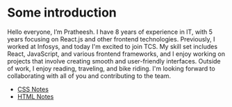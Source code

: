 # Some introduction

Hello everyone, I’m Pratheesh. I have 8 years of experience in IT, with 5 years focusing on React.js and other frontend technologies. Previously, I worked at Infosys, and today I'm excited to join TCS. My skill set includes React, JavaScript, and various frontend frameworks, and I enjoy working on projects that involve creating smooth and user-friendly interfaces. Outside of work, I enjoy reading, traveling, and bike riding. I'm looking forward to collaborating with all of you and contributing to the team.

- [CSS Notes](CORS/README.md)
- [HTML Notes](Webpack/README.md)
